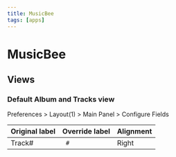 ```yaml
---
title: MusicBee
tags: [apps]
---
```


# MusicBee

## Views

### Default Album and Tracks view

Preferences > Layout(1) > Main Panel > Configure Fields

Original label | Override label | Alignment
---------------|----------------|----------
Track# | ` #` | Right




